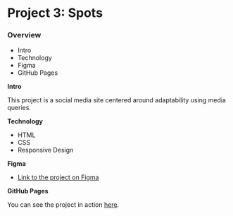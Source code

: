 # Project 3: Spots

### Overview

- Intro
- Technology
- Figma
- GitHub Pages

**Intro**

This project is a social media site centered around adaptability using media queries.

**Technology**

- HTML
- CSS
- Responsive Design

**Figma**

- [Link to the project on Figma](https://www.figma.com/file/BBNm2bC3lj8QQMHlnqRsga/Sprint-3-Project-%E2%80%94-Spots?type=design&node-id=2%3A60&mode=design&t=afgNFybdorZO6cQo-1)

**GitHub Pages**

You can see the project in action [here](https://corbinwolf.github.io/se_project_spots/).
